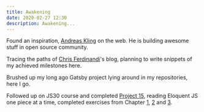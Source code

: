 ```yaml
---
title: Awakening
date: 2020-02-27 12:30
description: Awakening...
---
```


Found an inspiration, [Andreas Kling](https://github.com/awesomekling) on the web. He is building awesome stuff in open source community.

Tracing the paths of [Chris Ferdinandi](https://github.com/cferdinandi)'s blog, planning to write snippets of my achieved milestones here.

Brushed up my long ago Gatsby project lying around in my repositories, here I go.

Followed up on JS30 course and completed [Project 15](https://jolly-saha-1a28f1.netlify.com/), reading Eloquent JS one piece at a time, completed exercises from Chapter [1](https://brave-wright-a4e1e4.netlify.com/), [2](https://kind-stonebraker-dc7fc5.netlify.com/) and [3](https://vigorous-clarke-d7b379.netlify.com/).

